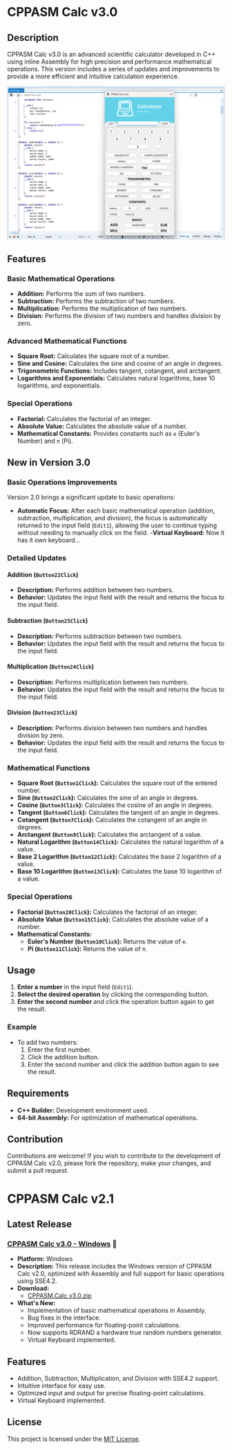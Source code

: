 # CPPASM Calc v3.0

## Description

CPPASM Calc v3.0 is an advanced scientific calculator developed in C++ using inline Assembly for high precision and performance mathematical operations. This version includes a series of updates and improvements to provide a more efficient and intuitive calculation experience.

![Calculator Interface](Screen.png)

## Features

### Basic Mathematical Operations

- **Addition:** Performs the sum of two numbers.
- **Subtraction:** Performs the subtraction of two numbers.
- **Multiplication:** Performs the multiplication of two numbers.
- **Division:** Performs the division of two numbers and handles division by zero.

### Advanced Mathematical Functions

- **Square Root:** Calculates the square root of a number.
- **Sine and Cosine:** Calculates the sine and cosine of an angle in degrees.
- **Trigonometric Functions:** Includes tangent, cotangent, and arctangent.
- **Logarithms and Exponentials:** Calculates natural logarithms, base 10 logarithms, and exponentials.

### Special Operations

- **Factorial:** Calculates the factorial of an integer.
- **Absolute Value:** Calculates the absolute value of a number.
- **Mathematical Constants:** Provides constants such as `e` (Euler's Number) and `π` (Pi).

## New in Version 3.0

### Basic Operations Improvements

Version 2.0 brings a significant update to basic operations:
- **Automatic Focus:** After each basic mathematical operation (addition, subtraction, multiplication, and division), the focus is automatically returned to the input field (`Edit1`), allowing the user to continue typing without needing to manually click on the field.
-**Virtual Keyboard:** Now it has it own keyboard...
  
### Detailed Updates

#### Addition (`Button22Click`)
- **Description:** Performs addition between two numbers.
- **Behavior:** Updates the input field with the result and returns the focus to the input field.

#### Subtraction (`Button25Click`)
- **Description:** Performs subtraction between two numbers.
- **Behavior:** Updates the input field with the result and returns the focus to the input field.

#### Multiplication (`Button24Click`)
- **Description:** Performs multiplication between two numbers.
- **Behavior:** Updates the input field with the result and returns the focus to the input field.

#### Division (`Button23Click`)
- **Description:** Performs division between two numbers and handles division by zero.
- **Behavior:** Updates the input field with the result and returns the focus to the input field.

### Mathematical Functions

- **Square Root (`Button1Click`):** Calculates the square root of the entered number.
- **Sine (`Button2Click`):** Calculates the sine of an angle in degrees.
- **Cosine (`Button3Click`):** Calculates the cosine of an angle in degrees.
- **Tangent (`Button6Click`):** Calculates the tangent of an angle in degrees.
- **Cotangent (`Button7Click`):** Calculates the cotangent of an angle in degrees.
- **Arctangent (`Button8Click`):** Calculates the arctangent of a value.
- **Natural Logarithm (`Button14Click`):** Calculates the natural logarithm of a value.
- **Base 2 Logarithm (`Button12Click`):** Calculates the base 2 logarithm of a value.
- **Base 10 Logarithm (`Button13Click`):** Calculates the base 10 logarithm of a value.

### Special Operations

- **Factorial (`Button20Click`):** Calculates the factorial of an integer.
- **Absolute Value (`Button15Click`):** Calculates the absolute value of a number.
- **Mathematical Constants:**
  - **Euler's Number (`Button10Click`):** Returns the value of `e`.
  - **Pi (`Button11Click`):** Returns the value of `π`.

## Usage

1. **Enter a number** in the input field (`Edit1`).
2. **Select the desired operation** by clicking the corresponding button.
3. **Enter the second number** and click the operation button again to get the result.

### Example

- To add two numbers:
  1. Enter the first number.
  2. Click the addition button.
  3. Enter the second number and click the addition button again to see the result.

## Requirements

- **C++ Builder:** Development environment used.
- **64-bit Assembly:** For optimization of mathematical operations.

## Contribution

Contributions are welcome! If you wish to contribute to the development of CPPASM Calc v2.0, please fork the repository, make your changes, and submit a pull request.

# CPPASM Calc v2.1

## Latest Release

### [CPPASM Calc v3.0 - Windows](https://github.com/victormeloasm/CPPASM-Calc/releases/tag/Random) 🚀

- **Platform:** Windows
- **Description:** This release includes the Windows version of CPPASM Calc v2.0, optimized with Assembly and full support for basic operations using SSE4.2.
- **Download:**
  - [CPPASM.Calc.v3.0.zip](https://github.com/victormeloasm/CPPASM-Calc/releases/download/Windows/CPPASM.Calc.v2.1.zip)
- **What's New:**
  - Implementation of basic mathematical operations in Assembly.
  - Bug fixes in the interface.
  - Improved performance for floating-point calculations.
  - Now supports RDRAND a hardware true random numbers generator.
  - Virtual Keyboard implemented.

## Features

* Addition, Subtraction, Multiplication, and Division with SSE4.2 support.
* Intuitive interface for easy use.
* Optimized input and output for precise floating-point calculations.
* Virtual Keyboard implemented.

## License

This project is licensed under the [MIT License](LICENSE).

